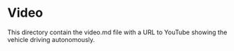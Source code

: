 Video
====

This directory contain the video.md file with a URL to YouTube  showing the vehicle driving autonomously.
